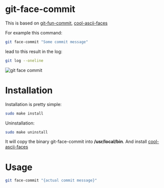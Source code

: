 git-face-commit
==============

This is based on [git-fun-commit](https://github.com/erthalion/git-fun-commit), [cool-ascii-faces](https://nodei.co/npm/cool-ascii-faces/)

For example this command:
```bash
git face-commit "Some commit message"
```
lead to this result in the log:
```bash
git log --oneline
```
<img src='http://lh5.ggpht.com/bTR5TNUl3iqMbSw9uJVvnXieLVGHYt3nsumgkyxl43e2FgJp9Vro7CYqerBC5a6KpdKg7W4_Zjskn222G00AJ1HlTTeSUA' border='0' alt="git face commit" />


Installation
============
Installation is pretty simple:
```bash
sudo make install
```
Uninstallation:
```bash
sudo make uninstall
```
It will copy the binary git-face-commit into <b>/usr/local/bin</b>.
And install [cool-ascii-faces](https://nodei.co/npm/cool-ascii-faces/)

Usage
=====
```bash
git face-commit "{actual commit message}"
```
